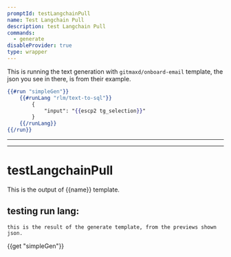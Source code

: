 ```yaml
---
promptId: testLangchainPull
name: Test Langchain Pull
description: test Langchain Pull
commands:
  - generate
disableProvider: true
type: wrapper
---
```


This is running the text generation with `gitmaxd/onboard-email` template,
the json you see in there, is from their example.
```handlebars
{{#run "simpleGen"}}
	{{#runLang "rlm/text-to-sql"}}
		{
			"input": "{{escp2 tg_selection}}"
		}
	{{/runLang}}
{{/run}}
```

***
***
# testLangchainPull
This is the output of {{name}} template.
## testing run lang:
	this is the result of the generate template, from the previews shown json. 


{{get "simpleGen"}}


